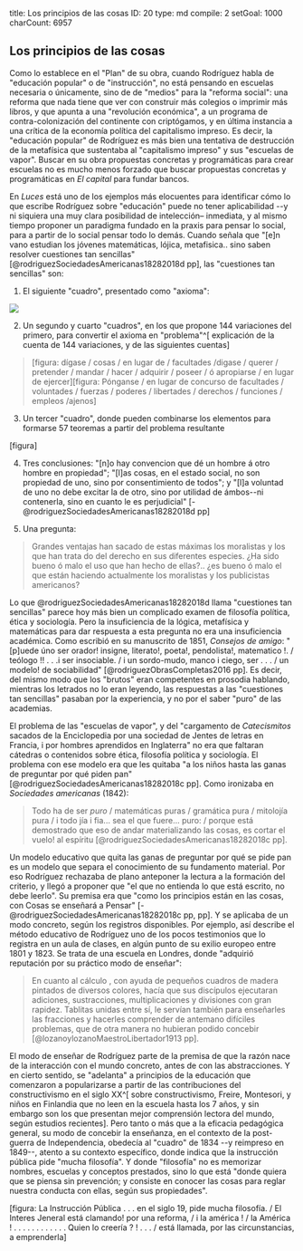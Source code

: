 title:          Los principios de las cosas
ID:             20
type:           md
compile:        2
setGoal:        1000
charCount:      6957


## Los principios de las cosas

Como lo establece en el "Plan" de su obra, cuando Rodríguez habla de "educación popular" o de "instrucción", no está pensando en escuelas necesaria o únicamente, sino de de "medios" para la "reforma social": una reforma que nada tiene que ver con construir más colegios o imprimir más libros, y que apunta a una "revolución económica", a un programa de contra-colonización del continente con criptógamos, y en última instancia a una crítica de la economía política del capitalismo impreso. Es decir, la "educación popular" de Rodríguez es más bien una tentativa de destrucción de la metafísica que sustentaba al "capitalismo impreso" y sus "escuelas de vapor". Buscar en su obra propuestas concretas y programáticas para crear escuelas no es mucho menos forzado que buscar propuestas concretas y programáticas en _El capital_ para fundar bancos. 

En *Luces* está uno de los ejemplos más elocuentes para identificar cómo lo que escribe Rodríguez sobre "educación" puede no tener aplicabilidad --y ni siquiera una muy clara posibilidad de intelección– inmediata, y al mismo tiempo proponer un paradigma fundado en la praxis para pensar lo social, para a partir de lo social pensar todo lo demás. Cuando señala que "[e]n vano estudian los jóvenes matemáticas, lójica, metafisica.. sino saben resolver cuestiones tan sencillas" [@rodriguezSociedadesAmericanas18282018d pp], las "cuestiones tan sencillas" son:

1) El siguiente "cuadro", presentado como "axioma":

![](file:///home/febres/Pictures/Screenshots/facultades.png)

2) Un segundo y cuarto "cuadros", en los que propone 144 variaciones del primero, para convertir el axioma en "problema"^[  explicación de la cuenta de 144 variaciones, y de las siguientes cuentas]

> [figura: dígase / cosas / en lugar de / facultades /digase / querer / pretender / mandar / hacer / adquirir / poseer / ó apropiarse / en lugar de ejercer][figura: Pónganse / en lugar de concurso de facultades / voluntades / fuerzas / poderes / libertades / derechos / funciones / empleos /ajenos]

3) Un tercer "cuadro", donde pueden combinarse los elementos para formarse 57 teoremas a partir del problema resultante

[figura]

4) Tres conclusiones: "[n]o hay convencion que dé un hombre á otro hombre en propiedad"; "[l]as cosas, en el estado social, no son propiedad de uno, sino por consentimiento de todos"; y "[l]a voluntad de uno no debe excitar la de otro, sino por utilidad de ámbos--ni contenerla, sino en cuanto le es perjudicial" [-@rodriguezSociedadesAmericanas18282018d pp]

5) Una pregunta: 

>Grandes ventajas han sacado de estas máximas los moralistas y los que han trata do del derecho en sus diferentes especies. ¿Ha sido bueno ó malo el uso que han hecho de ellas?.. ¿es bueno ó malo el que están haciendo actualmente los moralistas y los publicistas americanos?

Lo que @rodriguezSociedadesAmericanas18282018d llama "cuestiones tan sencillas" parece hoy más bien un complicado examen de filosofía política, ética y sociología. Pero la insuficiencia de la lógica, metafísica y matemáticas para dar respuesta a esta pregunta no era una insuficiencia académica. Como escribió en su manuscrito de 1851, *Consejos de amigo*: "[p]uede úno ser orador! insigne, literato!, poeta!, pendolista!, matematico !. / teólogo !! . . .i ser insociable. / i un sordo-mudo, manco i ciego, ser . . . / un modelo! de sociabilidad" [@rodriguezObrasCompletas2016 pp]. Es decir, del mismo modo que los "brutos" eran  competentes en prosodia hablando, mientras los letrados no lo eran leyendo, las respuestas a las "cuestiones tan sencillas" pasaban por la experiencia, y no por el saber "puro" de las academias. 

El problema de las "escuelas de vapor", y del "cargamento de *Catecismitos* sacados de la Enciclopedia por una sociedad de Jentes de letras en Francia, i por hombres aprendidos en Inglaterra" no era que faltaran cátedras o contenidos sobre ética, filosofía política y sociología. El problema con ese modelo era que les quitaba "a los niños hasta las ganas de preguntar por qué piden pan" [@rodriguezSociedadesAmericanas18282018c pp]. Como ironizaba en *Sociedades americanas* (1842):

>Todo ha de ser *puro* / matemáticas puras / gramática pura / mitolojía pura / i todo jía i fia... sea el que fuere... puro: / porque está demostrado que eso de andar materializando las cosas, es cortar el vuelo! al espíritu [@rodriguezSociedadesAmericanas18282018c pp].

Un modelo educativo que quita las ganas de preguntar por qué se pide pan es un modelo que separa el conocimiento de su fundamento material. Por eso Rodríguez rechazaba de plano anteponer la lectura a la formación del criterio, y llegó a proponer que "el que no entienda lo que está escrito, no debe leerlo". Su premisa era que "como los principios están en las cosas, con Cosas se enseñará a Pensar" [-@rodriguezSociedadesAmericanas18282018c pp, pp]. Y se aplicaba de un modo concreto, según los registros disponibles. Por ejemplo, así describe el método educativo de Rodríguez uno de los pocos testimonios que lo registra en un aula de clases, en algún punto de su exilio europeo entre 1801 y 1823. Se trata de una escuela en Londres, donde "adquirió reputación por su práctico modo de enseñar": 

>En cuanto al cálculo , con ayuda de pequeños cuadros de madera pintados de diversos colores, hacía que sus discípulos ejecutaran adiciones, sustracciones, multiplicaciones y divisiones con gran rapidez. Tablitas unidas entre sí, le servían también para enseñarles las fracciones у hacerles comprender de antemano difíciles problemas, que de otra manera no hubieran podido concebir [@lozanoylozanoMaestroLibertador1913 pp].

El modo de enseñar de Rodríguez parte de la premisa de que la razón nace de la interacción con el mundo concreto, antes de con las abstracciones. Y en cierto sentido, se "adelanta" a principios de la educación que comenzaron a popularizarse a partir de las contribuciones del constructivismo en el siglo XX^[ sobre constructivismo, Freire, Montesori, y niños en Finlandia que no leen en la escuela hasta los 7 años, y sin embargo son los que presentan mejor comprensión lectora del mundo, según estudios recientes]. Pero tanto o más que a la eficacia pedagógica general, su modo de concebir la enseñanza, en el contexto de la post-guerra de Independencia, obedecía al "cuadro" de 1834 --y reimpreso en 1849--, atento a su contexto específico, donde indica que la instrucción pública pide "mucha filosofía". Y donde "filosofía" no es memorizar nombres, escuelas y conceptos prestados<!-- meter lo de Bello secretario -->, sino lo que está "donde quiera que se piensa sin prevención; y consiste en conocer las cosas para reglar nuestra conducta con ellas, según sus propiedades".

[figura: La Instrucción Pública . . . en el siglo 19, pide mucha filosofía. / El Interes Jeneral está clamando! por una reforma, / i la américa ! / la América ! . . . . . . . . . . . . Quien lo creería ? ! . . . / está llamada, por las circunstancias, a emprenderla]